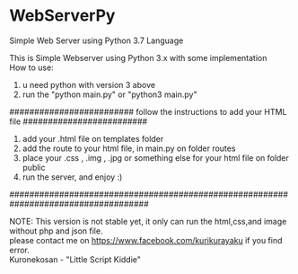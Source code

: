 # WebServerPy
Simple Web Server using Python 3.7 Language

This is Simple Webserver using Python 3.x with some implementation<br>
How to use:
1. u need python with version 3 above<br>
2. run the "python main.py" or "python3 main.py"<br>

######################### follow the instructions to add your HTML file #########################

1. add your .html file on templates folder
2. add the route to your html file, in main.py on folder routes
3. place your .css , .img , .jpg or something else for your html file on folder public
4. run the server, and enjoy :)

####################################################################################

NOTE: This version is not stable yet, it only can run the html,css,and image without php and json file.<br> 
please contact me on https://www.facebook.com/kurikurayaku if you find error.<br>
Kuronekosan - "Little Script Kiddie"
